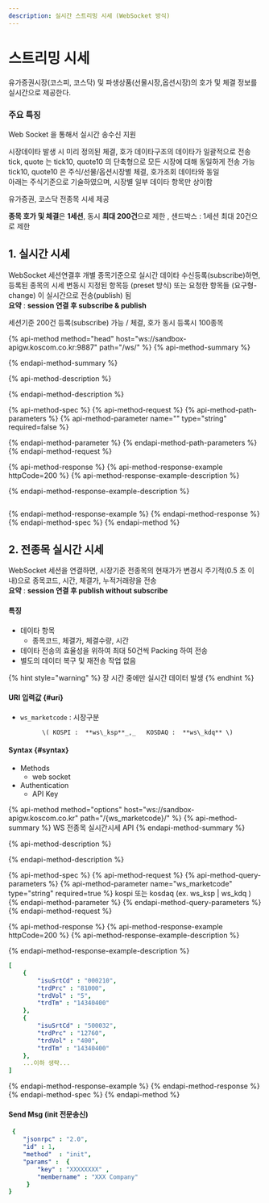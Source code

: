 ```yaml
---
description: 실시간 스트리밍 시세 (WebSocket 방식)
---
```


# 스트리밍 시세

유가증권시장\(코스피, 코스닥\) 및 파생상품\(선물시장,옵션시장\)의 호가 및 체결 정보를 실시간으로 제공한다.



### **주요 특징**

Web Socket 을 통해서 실시간 송수신 지원  
시장데이타 발생 시 미리 정의된 체결, 호가 데이타구조의 데이타가 일괄적으로 전송  
tick, quote 는 tick10, quote10 의 단축형으로 모든 시장에 대해 동일하게 전송 가능  
tick10, quote10 은 주식/선물/옵션시장별 체결, 호가조회 데이타와 동일  
아래는 주식기준으로 기술하였으며, 시장별 일부 데이타 항목만 상이함  
유가증권, 코스닥 전종목 시세 제공  
**종목 호가 및 체결**은 **1세션**, 동시 **최대 200건**으로 제한 , 샌드박스 : 1세션 최대 20건으로 제한



## 1. 실시간 시세

WebSocket 세션연결후 개별 종목기준으로 실시간 데이타 수신등록\(subscribe\)하면, 등록된 종목의 시세 변동시 지정된 항목등 \(preset 방식\) 또는 요청한 항목들 \(요구형- change\) 이 실시간으로 전송\(publish\) 됨   
**요약** :  **session 연결 후 subscribe & publish**

세션기준 200건 등록\(subscribe\) 가능 / 체결, 호가 동시 등록시 100종목

{% api-method method="head" host="ws://sandbox-apigw.koscom.co.kr:9887" path="/ws/" %}
{% api-method-summary %}

{% endapi-method-summary %}

{% api-method-description %}

{% endapi-method-description %}

{% api-method-spec %}
{% api-method-request %}
{% api-method-path-parameters %}
{% api-method-parameter name="" type="string" required=false %}

{% endapi-method-parameter %}
{% endapi-method-path-parameters %}
{% endapi-method-request %}

{% api-method-response %}
{% api-method-response-example httpCode=200 %}
{% api-method-response-example-description %}

{% endapi-method-response-example-description %}

```

```
{% endapi-method-response-example %}
{% endapi-method-response %}
{% endapi-method-spec %}
{% endapi-method %}





## 2. 전종목 실시간 시세

WebSocket 세션을 연결하면, 시장기준 전종목의 현재가가 변경시 주기적\(0.5 초 이내\)으로 종목코드, 시간, 체결가, 누적거래량을 전송  
**요약** :  **session 연결 후 publish without subscribe**



#### 특징

* 데이타 항목
  * 종목코드, 체결가, 체결수량, 시간
* 데이타 전송의 효율성을 위하여 최대 50건씩 Packing 하여 전송
* 별도의 데이터 복구 및 재전송 작업 없음

{% hint style="warning" %}
 장 시간 중에만 실시간 데이터 발생
{% endhint %}

#### URI 입력값 {#uri}

* `ws_marketcode` : 시장구분 

            \( KOSPI :  **ws\_ksp**_,_   KOSDAQ :  **ws\_kdq** \)

#### Syntax {#syntax}

* Methods
  * web socket
* Authentication
  * API Key

{% api-method method="options" host="ws://sandbox-apigw.koscom.co.kr" path="/{ws\_marketcode}/" %}
{% api-method-summary %}
WS 전종목 실시간시세 API
{% endapi-method-summary %}

{% api-method-description %}

{% endapi-method-description %}

{% api-method-spec %}
{% api-method-request %}
{% api-method-query-parameters %}
{% api-method-parameter name="ws\_marketcode" type="string" required=true %}
 kospi 또는 kosdaq \(ex. ws\_ksp \| ws\_kdq \)
{% endapi-method-parameter %}
{% endapi-method-query-parameters %}
{% endapi-method-request %}

{% api-method-response %}
{% api-method-response-example httpCode=200 %}
{% api-method-response-example-description %}

{% endapi-method-response-example-description %}

```yaml
[
    {
        "isuSrtCd" : "000210",
        "trdPrc" : "81000",
        "trdVol" : "5", 
        "trdTm" : "14340400"
    },
    {    
        "isuSrtCd" : "500032",
        "trdPrc" : "12760",
        "trdVol" : "400", 
        "trdTm" : "14340400"
    },
    ...이하 생략...
]
```
{% endapi-method-response-example %}
{% endapi-method-response %}
{% endapi-method-spec %}
{% endapi-method %}

#### Send Msg \(init 전문송신\)

```yaml
 {
	"jsonrpc" : "2.0",
	"id" : 1,
	"method"  : "init",
	"params" :  {
	    "key" : "XXXXXXXX" ,
	    "membername" : "XXX Company"
	 }
}
```




